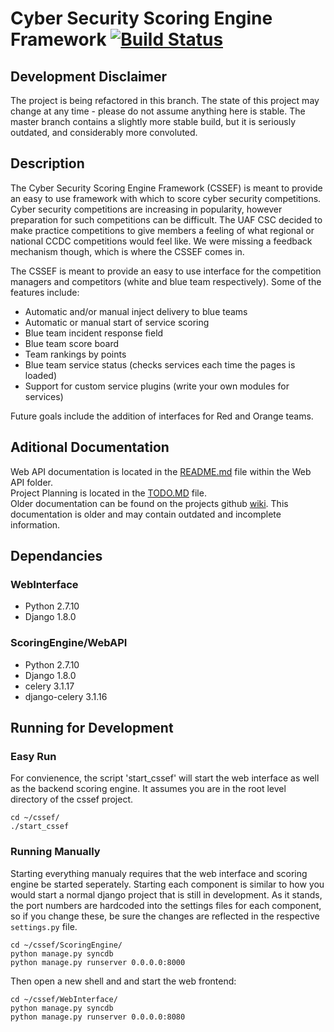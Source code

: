 # Cyber Security Scoring Engine Framework [![Build Status](https://travis-ci.org/bplower/cssef.svg?branch=refactor)](https://travis-ci.org/bplower/cssef)


## Development Disclaimer
The project is being refactored in this branch. The state of this project may change at any time - please do not assume anything here is stable. The master branch contains a slightly more stable build, but it is seriously outdated, and considerably more convoluted.

## Description
The Cyber Security Scoring Engine Framework (CSSEF) is meant to provide an easy to use framework with which to score cyber security competitions. Cyber security competitions are increasing in popularity, however preparation for such competitions can be difficult. The UAF CSC decided to make practice competitions to give members a feeling of what regional or national CCDC competitions would feel like. We were missing a feedback mechanism though, which is where the CSSEF comes in.

The CSSEF is meant to provide an easy to use interface for the competition managers and competitors (white and blue team respectively). Some of the features include:
* Automatic and/or manual inject delivery to blue teams
* Automatic or manual start of service scoring
* Blue team incident response field
* Blue team score board
* Team rankings by points
* Blue team service status (checks services each time the pages is loaded)
* Support for custom service plugins (write your own modules for services)

Future goals include the addition of interfaces for Red and Orange teams.

## Aditional Documentation
Web API documentation is located in the  [README.md](https://github.com/bplower/cssef/blob/refactor/ScoringEngine/WebApi/README.md) file within the Web API folder.<br>
Project Planning is located in the [TODO.MD](https://github.com/bplower/cssef/blob/refactor/TODO.md) file.<br>
Older documentation can be found on the projects github [wiki](https://github.com/bplower/cssef/wiki). This documentation is older and may contain outdated and incomplete information.

## Dependancies
### WebInterface ###
* Python 2.7.10
* Django 1.8.0

### ScoringEngine/WebAPI ###
* Python 2.7.10
* Django 1.8.0
* celery 3.1.17
* django-celery 3.1.16

## Running for Development
### Easy Run ###
For convienence, the script 'start_cssef' will start the web interface as well as the backend scoring engine. It assumes you are in the root level directory of the cssef project.
```
cd ~/cssef/
./start_cssef
```
### Running Manually
Starting everything manualy requires that the web interface and scoring engine be started seperately. Starting each component is similar to how you would start a normal django project that is still in development. As it stands, the port numbers are hardcoded into the settings files for each component, so if you change these, be sure the changes are reflected in the respective ```settings.py``` file.
```
cd ~/cssef/ScoringEngine/
python manage.py syncdb
python manage.py runserver 0.0.0.0:8000
```
Then open a new shell and and start the web frontend:
```
cd ~/cssef/WebInterface/
python manage.py syncdb
python manage.py runserver 0.0.0.0:8080
```

